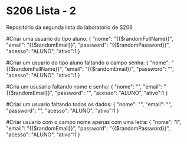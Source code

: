 # S206 Lista - 2
Repositório da segunda lista do laboratório de S206

#Criar uma usuario do tipo aluno:
{
  "nome": "{{$randomFullName}}",
  "email": "{{$randomEmail}}",
  "password": "{{$randomPassword}}",
  "acesso": "ALUNO",
  "ativo":1
}

#Criar um usuario do tipo aluno faltando o campo senha:
{
  "nome": "{{$randomFullName}}",
  "email": "{{$randomEmail}}",
  "password": "",
  "acesso": "ALUNO",
  "ativo":1
}

#Cria um ususario faltando nome e senha:
{
  "nome": "",
  "email": "{{$randomEmail}}",
  "password": "",
  "acesso": "ALUNO",
  "ativo":1
}

#Criar um usuario faltando todos os dados:
{
  "nome": "",
  "email": "",
  "password": "",
  "acesso": "ALUNO",
  "ativo":1
}

#Criar usuario com o campo nome apenas com uma letra:
{
  "nome": "l",
  "email": "{{$randomEmail}}",
  "password": "{{$randomPassword}}",
  "acesso": "ALUNO",
  "ativo":1
}

